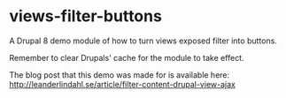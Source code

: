 # views-filter-buttons
A Drupal 8 demo module of how to turn views exposed filter into buttons.

Remember to clear Drupals' cache for the module to take effect. 

The blog post that this demo was made for is available here: 
http://leanderlindahl.se/article/filter-content-drupal-view-ajax

